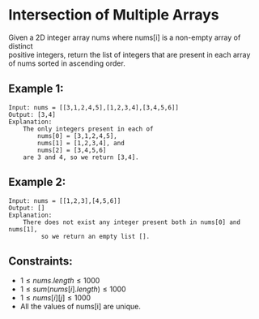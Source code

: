 # Intersection of Multiple Arrays

Given a 2D integer array nums where nums[i] is a non-empty array of distinct  
positive integers, return the list of integers that are present in each array  
of nums sorted in ascending order.

 

## Example 1:

    Input: nums = [[3,1,2,4,5],[1,2,3,4],[3,4,5,6]]
    Output: [3,4]
    Explanation: 
        The only integers present in each of 
            nums[0] = [3,1,2,4,5], 
            nums[1] = [1,2,3,4], and 
            nums[2] = [3,4,5,6]
        are 3 and 4, so we return [3,4].

## Example 2:

    Input: nums = [[1,2,3],[4,5,6]]
    Output: []
    Explanation: 
        There does not exist any integer present both in nums[0] and nums[1],
             so we return an empty list [].

 

## Constraints:

* $1 \le nums.length \le 1000$
* $1 \le sum(nums[i].length) \le 1000$
* $1 \le nums[i][j] \le 1000$
* All the values of nums[i] are unique.
